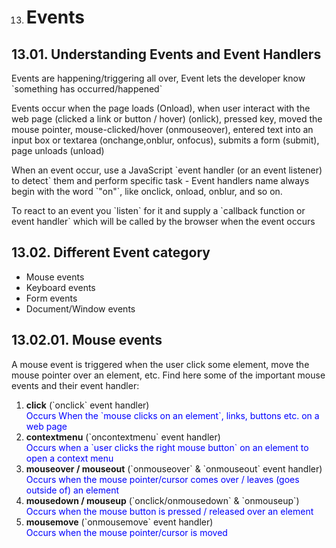 13. # Events

## 13.01. Understanding Events and Event Handlers

Events are happening/triggering all over, Event lets the developer know \`something has occurred/happened\`

Events occur when the page loads (Onload), when user interact with the web page (clicked a link or button / hover) (onlick), pressed key, moved the mouse pointer, mouse-clicked/hover (onmouseover), entered text into an input box or textarea (onchange,onblur, onfocus), submits a form (submit), page unloads (unload)

When an event occur, use a JavaScript \`event handler (or an event listener) to detect\` them and perform specific task - Event handlers name always begin with the word \`"on"\`, like onclick, onload, onblur, and so on.

To react to an event you \`listen\` for it and supply a \`callback function or event handler\` which will be called by the browser when the event occurs

## 13.02. Different Event category

- Mouse events
- Keyboard events
- Form events
- Document/Window events

## 13.02.01. Mouse events

A mouse event is triggered when the user click some element, move the mouse pointer over an element, etc. Find here some of the important mouse events and their event handler:

1.  **click** (\`onclick\` event handler)  
    <span onclick="alert('You have clicked an element!')" style="color:blue;cursor: pointer;">Occurs When the \`mouse clicks on an element\`, links, buttons etc. on a web page </span>
2.  **contextmenu** (\`oncontextmenu\` event handler)  
    <span oncontextmenu="alert('You have Right clicked on Me!')" style="color:blue;cursor: pointer;">Occurs when a \`user clicks the right mouse button\` on an element to open a context menu</span>
3.  **mouseover / mouseout** (\`onmouseover\` & \`onmouseout\` event handler)  
    <span onmouseover="console.log('You have Mouse Over Me!')" onmouseout="console.log('You have Mouse Out Me!')" style="color:blue;cursor: pointer;">Occurs when the mouse pointer/cursor comes over / leaves (goes outside of) an element</span>
4.  **mousedown / mouseup** (\`onclick/onmousedown\` & \`onmouseup\`)  
    <span onmousedown="console.log('You have clicked on Me!')" onmouseup="console.log('You have released click on Me!')" style="color:blue;cursor: pointer;">Occurs when the mouse button is pressed / released over an element</span>
5.  **mousemove** (\`onmousemove\` event handler)  
    <span onmousemove="console.log('You Moved mouse over Me!')" style="color:blue;cursor: pointer;">Occurs when the mouse pointer/cursor is moved</span>
